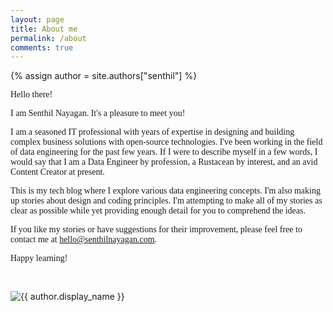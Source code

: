 ```yaml
---
layout: page
title: About me
permalink: /about
comments: true
---
```

{% assign author = site.authors["senthil"] %}

<div class="row justify-content-between">
    <div class="col-md-8 pr-5" style="font-family: Merriweather;">
        <p>Hello there!</p>
        <p>I am Senthil Nayagan. It's a pleasure to meet you!</p>
        <p>I am a seasoned IT professional with years of expertise in designing and building complex business solutions with open-source technologies. I've been working in the field of data engineering for the past few years. If I were to describe myself in a few words, I would say that I am a Data Engineer by profession, a Rustacean by interest, and an avid Content Creator at present.</p>
        <p>This is my tech blog where I explore various data engineering concepts. I'm also making up stories about design and coding principles. I'm attempting to make all of my stories as clear as possible while yet providing enough detail for you to comprehend the ideas.</p>
        <p>If you like my stories or have suggestions for their improvement, please feel free to contact me at <a href="mailto:hello@senthilnayagan.com">hello@senthilnayagan.com</a>.</p>
        <p>Happy learning!</p>
        <p>
            <a target="_blank" href="https://twitter.com/SenthilNayagan"><i class="fa-brands fa-twitter"></i></a>&nbsp;&nbsp;
            <a target="_blank" href="https://www.linkedin.com/in/senthilnayagan"><i class="fa-brands fa-linkedin"></i></a>&nbsp;&nbsp;
            <a target="_blank" href="https://github.com/SenthilNayagan"><i class="fa-brands fa-github"></i></a>
        </p>
    </div>
    <div class="col-md-4 share">
        <img style="border-radius: 2%;" src="https://www.gravatar.com/avatar/{{ author.gravatar }}?s=350" alt="{{ author.display_name }}">
    </div>
</div>